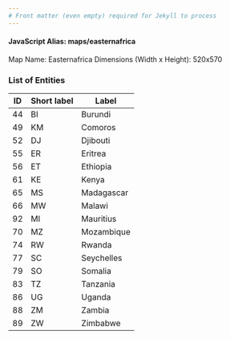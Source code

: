 ```yaml
---
# Front matter (even empty) required for Jekyll to process
---
```


#### JavaScript Alias: maps/easternafrica

Map Name: Easternafrica
Dimensions (Width x Height): 520x570





### List of Entities

ID | Short label | Label
---|---|---|
44|BI|Burundi
49|KM|Comoros
52|DJ|Djibouti
55|ER|Eritrea
56|ET|Ethiopia
61|KE|Kenya
65|MS|Madagascar
66|MW|Malawi
92|MI|Mauritius
70|MZ|Mozambique
74|RW|Rwanda
77|SC|Seychelles
79|SO|Somalia
83|TZ|Tanzania
86|UG|Uganda
88|ZM|Zambia
89|ZW|Zimbabwe

